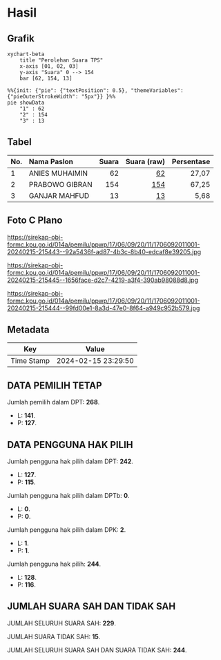 # Hasil

## Grafik

```mermaid
xychart-beta
    title "Perolehan Suara TPS"
    x-axis [01, 02, 03]
    y-axis "Suara" 0 --> 154
    bar [62, 154, 13]
```

```mermaid
%%{init: {"pie": {"textPosition": 0.5}, "themeVariables": {"pieOuterStrokeWidth": "5px"}} }%%
pie showData
    "1" : 62
    "2" : 154
    "3" : 13
```

## Tabel

| No. | Nama Paslon    | Suara | Suara (raw) | Persentase |
|:--- |:-------------- | -----:| -----------:| ----------:|
| 1   | ANIES MUHAIMIN | 62    | [62][p-1]   | 27,07      |
| 2   | PRABOWO GIBRAN | 154   | [154][p-2]  | 67,25      |
| 3   | GANJAR MAHFUD  | 13    | [13][p-3]   | 5,68       |


[p-1]: https://github.com/gigit-pemilu/pemilu-2024-17-bengkulu/blob/main/pilpres/hitung-suara/sub/17-bengkulu/sub/06-muko-muko/sub/09-selagan-raya/sub/2011-sungai-ipuh-satu/sub/001-tps/sub/paslon-1.txt
[p-2]: https://github.com/gigit-pemilu/pemilu-2024-17-bengkulu/blob/main/pilpres/hitung-suara/sub/17-bengkulu/sub/06-muko-muko/sub/09-selagan-raya/sub/2011-sungai-ipuh-satu/sub/001-tps/sub/paslon-2.txt
[p-3]: https://github.com/gigit-pemilu/pemilu-2024-17-bengkulu/blob/main/pilpres/hitung-suara/sub/17-bengkulu/sub/06-muko-muko/sub/09-selagan-raya/sub/2011-sungai-ipuh-satu/sub/001-tps/sub/paslon-3.txt

## Foto C Plano

https://sirekap-obj-formc.kpu.go.id/014a/pemilu/ppwp/17/06/09/20/11/1706092011001-20240215-215443--92a5436f-ad87-4b3c-8b40-edcaf8e39205.jpg

https://sirekap-obj-formc.kpu.go.id/014a/pemilu/ppwp/17/06/09/20/11/1706092011001-20240215-215445--1656face-d2c7-4219-a3f4-390ab98088d8.jpg

https://sirekap-obj-formc.kpu.go.id/014a/pemilu/ppwp/17/06/09/20/11/1706092011001-20240215-215444--99fd00e1-8a3d-47e0-8f64-a949c952b579.jpg


## Metadata

| Key        | Value               |
| ---------- | ------------------- |
| Time Stamp | 2024-02-15 23:29:50 |


## DATA PEMILIH TETAP

Jumlah pemilih dalam DPT: **268**.
 * L: **141**.
 * P: **127**.

## DATA PENGGUNA HAK PILIH

Jumlah pengguna hak pilih dalam DPT: **242**.
 * L: **127**.
 * P: **115**.

Jumlah pengguna hak pilih dalam DPTb: **0**.
 * L: **0**.
 * P: **0**.

Jumlah pengguna hak pilih dalam DPK: **2**.
 * L: **1**.
 * P: **1**.

Jumlah pengguna hak pilih: **244**.
 * L: **128**.
 * P: **116**.

## JUMLAH SUARA SAH DAN TIDAK SAH

JUMLAH SELURUH SUARA SAH: **229**.

JUMLAH SUARA TIDAK SAH: **15**.

JUMLAH SELURUH SUARA SAH DAN SUARA TIDAK SAH: **244**.


